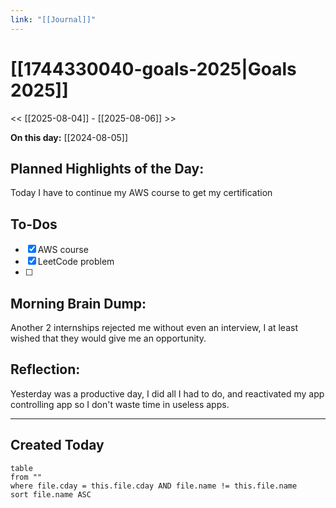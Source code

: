 ```yaml
---
link: "[[Journal]]"
---
```

# [[1744330040-goals-2025|Goals 2025]]
<< [[2025-08-04]] - [[2025-08-06]] >>

**On this day:** [[2024-08-05]]
## Planned Highlights of the Day:
Today I have to continue my AWS course to get my certification

## To-Dos
- [x] AWS course
- [x] LeetCode problem
- [ ] 

## Morning Brain Dump:
Another 2 internships rejected me without even an interview, I at least wished that they would give me an opportunity.

## Reflection:
Yesterday was a productive day, I did all I had to do, and reactivated my app controlling app so I don't waste time in useless apps.

---
## Created Today
```dataview
table
from ""
where file.cday = this.file.cday AND file.name != this.file.name
sort file.name ASC
```

